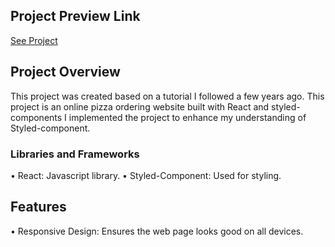 ## Project Preview Link
[See Project](https://rastifar.github.io/PizzaResturantWebsite-Reactjs)

## Project Overview

This project was created based on a tutorial I followed a few years ago.
This project is an online pizza ordering website built with React and styled-components
I implemented the project to enhance my understanding of Styled-component.


### Libraries and Frameworks
•  React: Javascript library.
•  Styled-Component: Used for styling.



## Features
•  Responsive Design: Ensures the web page looks good on all devices.


